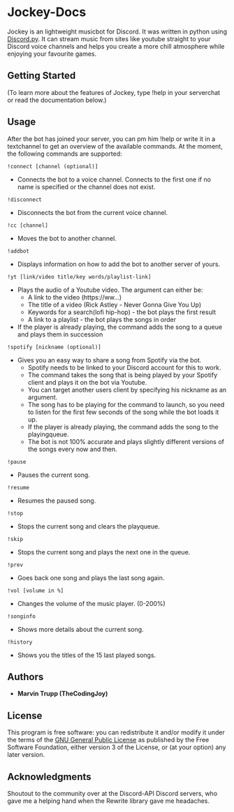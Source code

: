 # Jockey-Docs


Jockey is an lightweight musicbot for Discord. It was written in python using [Discord.py](https://discordpy.readthedocs.io/en/rewrite/). It can stream music from sites like youtube straight to your Discord voice channels and helps you create a more chill atmosphere while enjoying your favourite games.

## Getting Started

(To learn more about the features of Jockey, type !help in your serverchat or read the documentation below.)


## Usage

After the bot has joined your server, you can pm him !help or write it in a textchannel to get an overview of the available commands. At the moment, the following commands are supported:

```
!connect [channel (optional)]
```

* Connects the bot to a voice channel. Connects to the first one if no name is specified or the channel does not exist.

```
!disconnect
```

* Disconnects the bot from the current voice channel.

```
!cc [channel]
```

* Moves the bot to another channel.

```
!addbot
```

* Displays information on how to add the bot to another server of yours.

```
!yt [link/video title/key words/playlist-link]
```

* Plays the audio of a Youtube video. The argument can either be:
    - A link to the video (https://ww...)
    - The title of a video (Rick Astley - Never Gonna Give You Up)
    - Keywords for a search(lofi hip-hop) - the bot plays the first result
    - A link to a playlist - the bot plays the songs in order
* If the player is already playing, the command adds the song to a queue and plays them in succession
 
```
!spotify [nickname (optional)]
```

* Gives you an easy way to share a song from Spotify via the bot.
    * Spotify needs to be linked to your Discord account for this to work.
    * The command takes the song that is being played by your Spotify client and plays it on the bot via Youtube.
    * You can target another users client by specifying his nickname as an argument.
    * The song has to be playing for the command to launch, so you need to listen for the first few seconds of the song while the bot loads it up.
    * If the player is already playing, the command adds the song to the playingqueue.
    * The bot is not 100% accurate and plays slightly different versions of the songs every now and then.
    
```
!pause
```

* Pauses the current song.

```
!resume
```

* Resumes the paused song.

```
!stop
```

* Stops the current song and clears the playqueue.

```
!skip
```

* Stops the current song and plays the next one in the queue.

```
!prev
```

* Goes back one song and plays the last song again.

```
!vol [volume in %]
```

* Changes the volume of the music player. (0-200%)

```
!songinfo
```

* Shows more details about the current song.

```
!history
```

* Shows you the titles of the 15 last played songs.


## Authors

* **Marvin Trupp (TheCodingJoy)**


## License

This program is free software: you can redistribute it and/or modify
it under the terms of the [GNU General Public License](LICENSE.txt) as published by
the Free Software Foundation, either version 3 of the License, or
(at your option) any later version.

## Acknowledgments

Shoutout to the community over at the Discord-API Discord servers, who gave me a helping hand when the Rewrite library gave me headaches.
